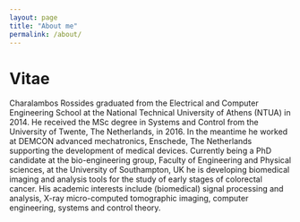 ```yaml
---
layout: page
title: "About me"
permalink: /about/
---
```


# Vitae
Charalambos Rossides graduated from the Electrical and Computer Engineering School at the National Technical University of Athens (NTUA) in 2014. He received the MSc degree in Systems and Control from the University of Twente, The Netherlands, in 2016. In the meantime he worked at DEMCON advanced mechatronics, Enschede, The Netherlands supporting the development of medical devices. Currently being a PhD candidate at the bio-engineering group, Faculty of Engineering and Physical sciences, at the University of Southampton, UK he is developing biomedical imaging and analysis tools for the study of early stages of colorectal cancer. His academic interests include (biomedical) signal processing and analysis, X-ray micro-computed tomographic imaging, computer engineering, systems and control theory.
